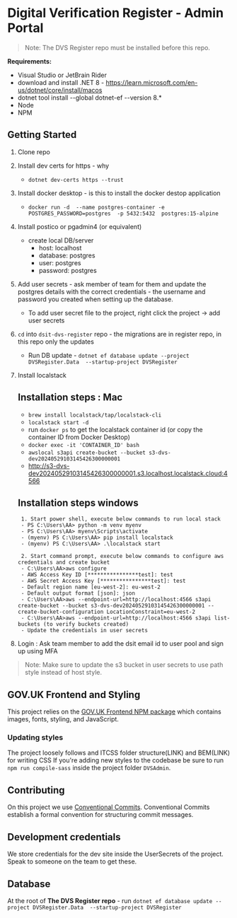 # Digital Verification Register - Admin Portal

> Note: The DVS Register repo must be installed before this repo.

**Requirements:**
  - Visual Studio or JetBrain Rider
  - download and install .NET 8 - https://learn.microsoft.com/en-us/dotnet/core/install/macos
  - dotnet tool install --global dotnet-ef --version 8.*
  - Node
  - NPM

## Getting Started
1. Clone repo
2. Install dev certs for https - why
   - `dotnet dev-certs https --trust`
3. Install docker desktop - is this to install the docker destop application
   - `docker run -d  --name postgres-container -e POSTGRES_PASSWORD=postgres  -p 5432:5432  postgres:15-alpine`
4. Install postico or pgadmin4 (or equivalent)
   - create local DB/server
      - host: localhost
      - database: postgres
      - user: postgres
      - password: postgres
5. Add user secrets - ask member of team for them and update the postgres details with the correct credentials - the username and password you created when setting up the database.
    - To add user secret file to the project, right click the project -> add user secrets
6. `cd` into `dsit-dvs-register` repo - the migrations are in register repo, in this repo only the updates
   - Run DB update - `dotnet ef database update --project DVSRegister.Data  --startup-project DVSRegister`
7. Install localstack
    ## Installation steps : Mac
    - `brew install localstack/tap/localstack-cli`
    - `localstack start -d`
    - run `docker ps` to get the localstack container id (or copy the container ID from Docker Desktop)
    - `docker exec -it 'CONTAINER_ID' bash`
    - `awslocal s3api create-bucket --bucket s3-dvs-dev20240529103145426300000001`
    - http://s3-dvs-dev20240529103145426300000001.s3.localhost.localstack.cloud:4566
    
    ## Installation steps windows

        1. Start power shell, execute below commands to run local stack
        - PS C:\Users\AA> python -m venv myenv
        - PS C:\Users\AA> myenv\Scripts\activate
        - (myenv) PS C:\Users\AA> pip install localstack
        - (myenv) PS C:\Users\AA> .\localstack start

        2. Start command prompt, execute below commands to configure aws credentials and create bucket
        - C:\Users\AA>aws configure
        - AWS Access Key ID [****************test]: test
        - AWS Secret Access Key [****************test]: test
        - Default region name [eu-west-2]: eu-west-2
        - Default output format [json]: json
        - C:\Users\AA>aws --endpoint-url=http://localhost:4566 s3api create-bucket --bucket s3-dvs-dev20240529103145426300000001 --create-bucket-configuration LocationConstraint=eu-west-2
        - C:\Users\AA>aws --endpoint-url=http://localhost:4566 s3api list-buckets (to verify buckets created)
        - Update the credentials in user secrets
8. Login :  Ask team member to add the dsit email id to user pool and sign up using MFA

> Note: Make sure to update the s3 bucket in user secrets to use path style instead of host style.

## GOV.UK Frontend and Styling
This project relies on the [GOV.UK Frontend NPM package](https://www.npmjs.com/package/govuk-frontend) which contains images, fonts, styling, and JavaScript.

### Updating styles
The project loosely follows and ITCSS folder structure(LINK) and BEM(LINK) for writing CSS
If you're adding new styles to the codebase be sure to run `npm run compile-sass` inside the project folder `DVSAdmin`.

## Contributing
On this project we use [Conventional Commits](https://www.conventionalcommits.org/en/v1.0.0/#summary). Conventional Commits establish a formal convention for structuring commit messages.

## Development credentials
We store credentials for the dev site inside the UserSecrets of the project. Speak to someone on the team to get these.

## Database
At the root of **The DVS Register repo** - run `dotnet ef database update --project DVSRegister.Data  --startup-project DVSRegister`

